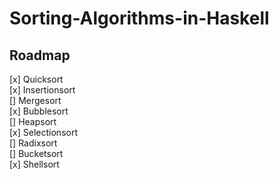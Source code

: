 # Sorting-Algorithms-in-Haskell

## Roadmap 
[x] Quicksort \
[x] Insertionsort \
[] Mergesort \
[x] Bubblesort \
[] Heapsort \
[x] Selectionsort \
[] Radixsort \
[] Bucketsort \
[x] Shellsort
